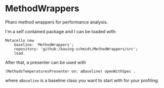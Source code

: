 # MethodWrappers
Pharo method wrappers for performance analysis.

I'm a self contained package and I can be loaded with:
```smalltalk
Metacello new
    baseline: 'MethodWrappers';
    repository: 'github:/bauing-schmidt/MethodWrappers/src';
    load.
```
After that, a presenter can be used with
```smalltalk
(MethodsTemperaturesPresenter on: aBaseline) openWithSpec .
```
where `aBaseline` is a baseline class you want to start with for your profiling.
